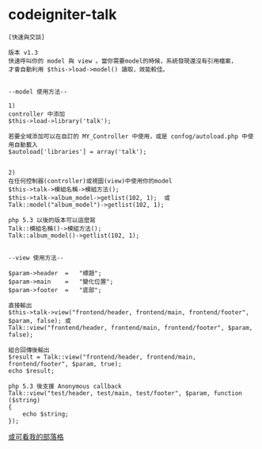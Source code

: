 codeigniter-talk
================



	[快速與交談]

	版本 v1.3
	快速呼叫你的 model 與 view 。當你需要model的時候，系統發現還沒有引用檔案，
	才會自動利用 $this->load->model() 讀取，效能較佳。


	--model 使用方法--

	1)
	controller 中添加
	$this->load->library('talk');

	若要全域添加可以在自訂的 MY_Controller 中使用，或是 confog/autoload.php 中使用自動載入
	$autoload['libraries'] = array('talk');


	2)
	在任何控制器(controller)或視圖(view)中使用你的model
	$this->talk->模組名稱->模組方法();
	$this->talk->album_model->getlist(102, 1);  或
	Talk::model("album_model")->getlist(102, 1);

	php 5.3 以後的版本可以這麼寫
	Talk::模組名稱()->模組方法();
	Talk::album_model()->getlist(102, 1);


	--view 使用方法--

	$param->header 	=	"標題";
	$param->main   	=	"變化位置";
	$param->footer 	=	"底部";

	直接輸出
	$this->talk->view("frontend/header, frontend/main, frontend/footer", $param, false); 或
	Talk::view("frontend/header, frontend/main, frontend/footer", $param, false);

	組合回傳後輸出
	$result = Talk::view("frontend/header, frontend/main, frontend/footer", $param, true);
	echo $result;

	php 5.3 後支援 Anonymous callback
	Talk::view("test/header, test/main, test/footer", $param, function ($string) 
	{
		echo $string;
	});


<a href="http://jsnwork.kiiuo.com/archives/1642/php-codeigniter-%E5%BF%AB%E9%80%9F%E8%87%AA%E5%8B%95%E8%BC%89%E5%85%A5%E4%BD%A0%E7%9A%84model%E6%96%B9%E6%B3%95">或可看我的部落格</a>
